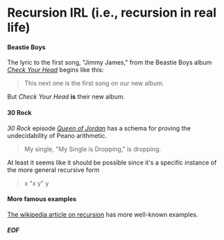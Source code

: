 # Recursion IRL (i.e., recursion in real life)

#### Beastie Boys
The lyric to the first song, "Jimmy James," from the Beastie Boys album [*Check Your Head*](https://www.youtube.com/watch?v=NIII1-jKJeY&t=267s) begins like this:	
> This next one is the first song on our new album.

But _Check Your Head_ **is** their new album.
	
#### 30 Rock
 _30 Rock_ episode [_Queen of Jordan_](https://getyarn.io/yarn-clip/05fb0549-ce6a-451e-86c7-6a34195c75b1)  has a schema for proving the undecidability of Peano arithmetic. 
> My single, "My Single is Dropping," is dropping.

At least it seems like it should be possible since it's a specific instance of the more general recursive form

>x "x y" y
	
#### More famous examples
[The wikipedia article on recursion](https://en.wikipedia.org/wiki/Recursion) has more well-known examples.

##### EOF